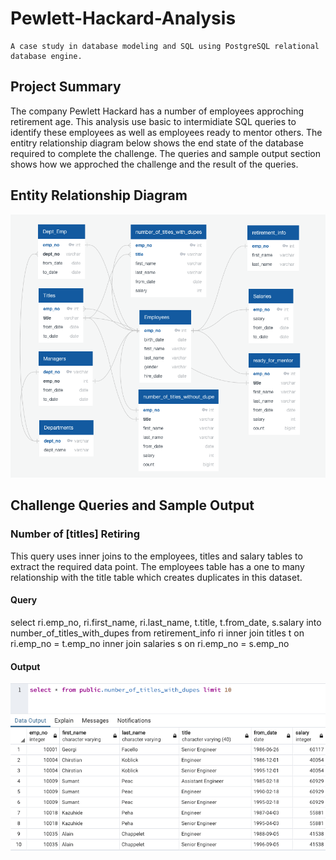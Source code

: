 # Pewlett-Hackard-Analysis
    A case study in database modeling and SQL using PostgreSQL relational database engine. 

## Project Summary
The company Pewlett Hackard has a number of employees approching retirement age. This analysis use basic to intermidiate SQL queries to identify these employees as well as employees ready to mentor others. The entitry relationship diagram below shows the end state of the database required to complete the challenge. The queries and sample output section shows how we approched the challenge and the result of the queries. 

## Entity Relationship Diagram
![Employee Database ERD](CHALLENGE_EmployeeDB.png)

## Challenge Queries and Sample Output
### Number of [titles] Retiring
This query uses inner joins to the employees, titles and salary tables to extract the required data point. The employees table  has a one to many relationship with the title table which creates duplicates in this dataset.
#### Query
select ri.emp_no, ri.first_name, ri.last_name, t.title, t.from_date, s.salary
into number_of_titles_with_dupes
from retirement_info ri
    inner join titles t
    on ri.emp_no = t.emp_no
    inner join salaries s
    on ri.emp_no = s.emp_no
#### Output
![number_of_titles_with_dupes](ntwd.png)



